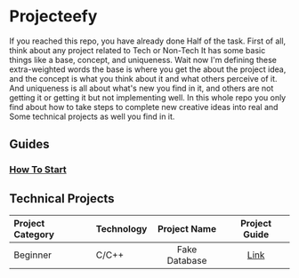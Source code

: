 # Projecteefy

If you reached this repo, you have already done Half of the task. First of all, think about any project related to Tech or Non-Tech It has some basic things like a base, concept, and uniqueness. Wait now I'm defining these extra-weighted words the base is where you get the about the project idea, and the concept is what you think about it and what others perceive of it. And uniqueness is all about what's new you find in it, and others are not getting it or getting it but not implementing well.
In this whole repo you only find about how to take steps to complete new creative ideas into real and Some technical projects as well you find in it.

## Guides
### [How To Start](./guides/how-to-start.MD)

## Technical Projects
| Project Category | Technology | Project Name | Project Guide |
| :-- | -- | :--: | :--: |
| Beginner | C/C++ | Fake Database | [Link](./projects/Fake_Database_C.md) |
